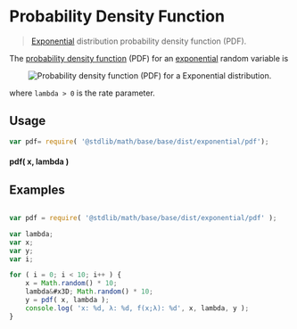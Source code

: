 Probability Density Function
===
> [Exponential][exponential] distribution probability density function (PDF).

<!-- <intro> -->

The [probability density function](https://en.wikipedia.org/wiki/Probability_density_function) (PDF) for an [exponential][exponential] random variable is

<!-- <equation class="equation" label="eq:" align="center" raw="" alt=""> -->
<div class="equation" align="center" data-raw-text="" data-equation="eq:pdf_function">
	<img src="https://cdn.rawgit.com/distributions-io/exponential-pdf/22a8364eb27a6a2d104534d4afde85fb493511d5/docs/img/eqn.svg" alt="Probability density function (PDF) for a Exponential distribution.">
	<br>
</div>

where `lambda > 0` is the rate parameter.

<!-- </intro> -->

<!-- <usage> -->

## Usage
``` javascript
var pdf= require( '@stdlib/math/base/base/dist/exponential/pdf');
```

#### pdf( x, lambda )
<!-- </usage> -->

<!-- <examples> -->
## Examples

``` javascript

var pdf = require( '@stdlib/math/base/base/dist/exponential/pdf' );

var lambda;
var x;
var y;
var i;

for ( i = 0; i < 10; i++ ) {
	x = Math.random() * 10;
	lambda&#x3D; Math.random() * 10;
	y = pdf( x, lambda );
	console.log( 'x: %d, λ: %d, f(x;λ): %d', x, lambda, y );
}
```
<!-- </examples> -->


<!-- <links> -->
[exponential]: https://en.wikipedia.org/wiki/Exponential_distribution
<!-- </links> -->